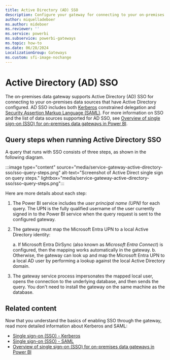 ```yaml
---
title: Active Directory (AD) SSO
description: Configure your gateway for connecting to your on-premises data sources that have Active Directory configured.
author: miquelladeboer
ms.author: mideboer
ms.reviewer: ''
ms.service: powerbi
ms.subservice: powerbi-gateways
ms.topic: how-to
ms.date: 06/28/2024
LocalizationGroup: Gateways
ms.custom: sfi-image-nochange
---
```


# Active Directory (AD) SSO

The on-premises data gateway supports Active Directory (AD) SSO for connecting to your on-premises data sources that have Active Directory configured. AD SSO includes both [Kerberos](service-gateway-sso-kerberos.md) constrained delegation and [Security Assertion Markup Language (SAML)](service-gateway-sso-saml.md). For more information on SSO and the list of data sources supported for AD SSO, see [Overview of single sign-on (SSO) for on-premises data gateways in Power BI](service-gateway-sso-overview.md).

## Query steps when running Active Directory SSO

A query that runs with SSO consists of three steps, as shown in the following diagram.

:::image type="content" source="media/service-gateway-active-directory-sso/sso-query-steps.png" alt-text="Screenshot of Active Direct single sign on query steps." lightbox="media/service-gateway-active-directory-sso/sso-query-steps.png":::

Here are more details about each step:

1. The Power BI service includes the *user principal name (UPN)* for each query. The UPN is the fully qualified username of the user currently signed in to the Power BI service when the query request is sent to the configured gateway.

2. The gateway must map the Microsoft Entra UPN to a local Active Directory identity:

   a. If Microsoft Entra DirSync (also known as *Microsoft Entra Connect*) is configured, then the mapping works automatically in the gateway.
   b. Otherwise, the gateway can look up and map the Microsoft Entra UPN to a local AD user by performing a lookup against the local Active Directory domain.

3. The gateway service process impersonates the mapped local user, opens the connection to the underlying database, and then sends the query. You don't need to install the gateway on the same machine as the database.

## Related content

Now that you understand the basics of enabling SSO through the gateway, read more detailed information about Kerberos and SAML:

* [Single sign-on (SSO) - Kerberos](service-gateway-sso-kerberos.md)
* [Single sign-on (SSO) - SAML](service-gateway-sso-saml.md)
* [Overview of single sign-on (SSO) for on-premises data gateways in Power BI](service-gateway-sso-overview.md)
